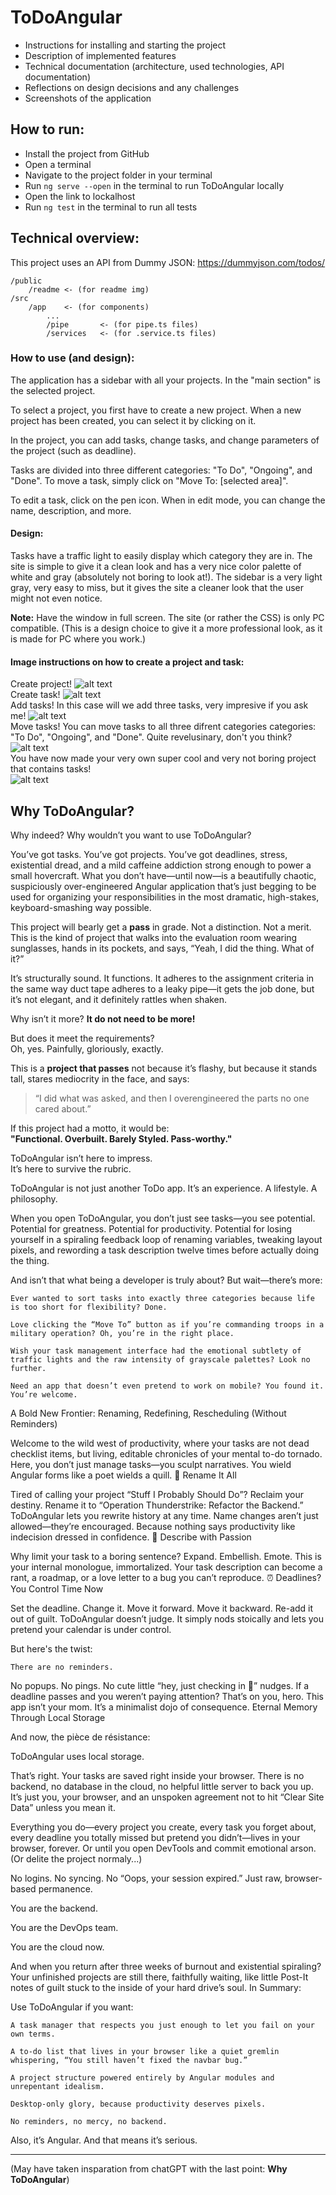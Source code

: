 # ToDoAngular

- Instructions for installing and starting the project
- Description of implemented features
- Technical documentation (architecture, used technologies, API documentation)
- Reflections on design decisions and any challenges
- Screenshots of the application

## How to run:

* Install the project from GitHub
* Open a terminal
* Navigate to the project folder in your terminal
* Run `ng serve --open` in the terminal to run ToDoAngular locally
* Open the link to lockalhost
* Run `ng test` in the terminal to run all tests

## Technical overview:

This project uses an API from Dummy JSON: https://dummyjson.com/todos/

```
/public
    /readme <- (for readme img)
/src
    /app    <- (for components)
        ...
        /pipe       <- (for pipe.ts files)
        /services   <- (for .service.ts files)
```

### How to use (and design):

The application has a sidebar with all your projects.
In the "main section" is the selected project.

To select a project, you first have to create a new project.
When a new project has been created, you can select it by clicking on it.

In the project, you can add tasks, change tasks, and change parameters of the project (such as deadline).

Tasks are divided into three different categories: "To Do", "Ongoing", and "Done".
To move a task, simply click on "Move To: [selected area]".

To edit a task, click on the pen icon.
When in edit mode, you can change the name, description, and more.

#### Design:

Tasks have a traffic light to easily display which category they are in.
The site is simple to give it a clean look and has a very nice color palette of white and gray (absolutely not boring to look at!).
The sidebar is a very light gray, very easy to miss, but it gives the site a cleaner look that the user might not even notice.

**Note:** Have the window in full screen. The site (or rather the CSS) is only PC compatible. (This is a design choice to give it a more professional look, as it is made for PC where you work.)

#### Image instructions on how to create a project and task:

Create project!
![alt text](/public/readme/image1.png)  
Create task!
![alt text](/public/readme/image2.png)  
Add tasks! In this case will we add three tasks, very impresive if you ask me!
![alt text](/public/readme/image3.png)  
Move tasks! You can move tasks to all three difrent categories categories: "To Do", "Ongoing", and "Done". Quite revelusinary, don't you think?
![alt text](/public/readme/image4.png)  
You have now made your very own super cool and very not boring project that contains tasks!  
![alt text](/public/readme/image5.png)

## Why ToDoAngular?

Why indeed? Why wouldn’t you want to use ToDoAngular?

You’ve got tasks. You’ve got projects. You’ve got deadlines, stress, existential dread, and a mild caffeine addiction strong enough to power a small hovercraft. What you don’t have—until now—is a beautifully chaotic, suspiciously over-engineered Angular application that’s just begging to be used for organizing your responsibilities in the most dramatic, high-stakes, keyboard-smashing way possible.

This project will bearly get a **pass** in grade.
Not a distinction. Not a merit. This is the kind of project that walks into the evaluation room
wearing sunglasses, hands in its pockets, and says, “Yeah, I did the thing. What of it?”

It’s structurally sound. It functions. It adheres to the assignment criteria in the same way duct tape adheres to a leaky pipe—it gets the job done, but it’s not elegant, and it definitely rattles when shaken.

Why isn’t it more? **It do not need to be more!**

But does it meet the requirements?  
Oh, yes. Painfully, gloriously, exactly.

This is a **project that passes** not because it’s flashy, but because it stands tall, stares mediocrity in the face, and says:  
> “I did what was asked, and then I overengineered the parts no one cared about.”

If this project had a motto, it would be:  
**"Functional. Overbuilt. Barely Styled. Pass-worthy."**

ToDoAngular isn’t here to impress.  
It’s here to survive the rubric.

ToDoAngular is not just another ToDo app.
It’s an experience.
A lifestyle.
A philosophy.

When you open ToDoAngular, you don’t just see tasks—you see potential.
Potential for greatness. Potential for productivity. Potential for losing yourself in a spiraling feedback loop of renaming variables, tweaking layout pixels, and rewording a task description twelve times before actually doing the thing.

And isn’t that what being a developer is truly about?
But wait—there’s more:

    Ever wanted to sort tasks into exactly three categories because life is too short for flexibility? Done.

    Love clicking the “Move To” button as if you’re commanding troops in a military operation? Oh, you’re in the right place.

    Wish your task management interface had the emotional subtlety of traffic lights and the raw intensity of grayscale palettes? Look no further.

    Need an app that doesn’t even pretend to work on mobile? You found it. You’re welcome.

A Bold New Frontier: Renaming, Redefining, Rescheduling (Without Reminders)

Welcome to the wild west of productivity, where your tasks are not dead checklist items, but living, editable chronicles of your mental to-do tornado. Here, you don’t just manage tasks—you sculpt narratives. You wield Angular forms like a poet wields a quill.
📝 Rename It All

Tired of calling your project “Stuff I Probably Should Do”? Reclaim your destiny. Rename it to “Operation Thunderstrike: Refactor the Backend.”
ToDoAngular lets you rewrite history at any time. Name changes aren’t just allowed—they’re encouraged. Because nothing says productivity like indecision dressed in confidence.
📜 Describe with Passion

Why limit your task to a boring sentence? Expand. Embellish. Emote. This is your internal monologue, immortalized. Your task description can become a rant, a roadmap, or a love letter to a bug you can’t reproduce.
⏰ Deadlines? You Control Time Now

Set the deadline. Change it. Move it forward. Move it backward. Re-add it out of guilt. ToDoAngular doesn’t judge. It simply nods stoically and lets you pretend your calendar is under control.

But here's the twist:

    There are no reminders.

No popups. No pings. No cute little “hey, just checking in 👀” nudges. If a deadline passes and you weren’t paying attention? That’s on you, hero. This app isn’t your mom.
It’s a minimalist dojo of consequence.
Eternal Memory Through Local Storage

And now, the pièce de résistance:

ToDoAngular uses local storage.

That’s right. Your tasks are saved right inside your browser. There is no backend, no database in the cloud, no helpful little server to back you up. It’s just you, your browser, and an unspoken agreement not to hit “Clear Site Data” unless you mean it.

Everything you do—every project you create, every task you forget about, every deadline you totally missed but pretend you didn’t—lives in your browser, forever. Or until you open DevTools and commit emotional arson. (Or delite the project normaly...)

No logins. No syncing. No “Oops, your session expired.”
Just raw, browser-based permanence.

You are the backend.

You are the DevOps team.

You are the cloud now.

And when you return after three weeks of burnout and existential spiraling?
Your unfinished projects are still there, faithfully waiting, like little Post-It notes of guilt stuck to the inside of your hard drive’s soul.
In Summary:

Use ToDoAngular if you want:

    A task manager that respects you just enough to let you fail on your own terms.

    A to-do list that lives in your browser like a quiet gremlin whispering, “You still haven’t fixed the navbar bug.”

    A project structure powered entirely by Angular modules and unrepentant idealism.

    Desktop-only glory, because productivity deserves pixels.

    No reminders, no mercy, no backend.

Also, it’s Angular. And that means it’s serious.

---

(May have taken insparation from chatGPT with the last point: **Why ToDoAngular**)